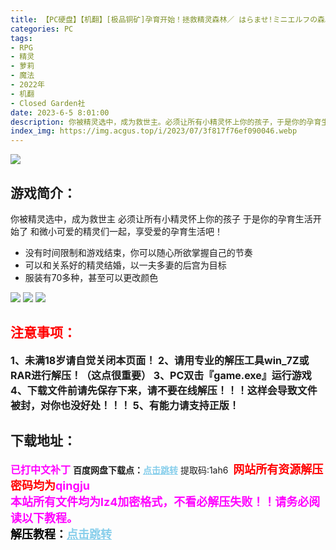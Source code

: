 ```yaml
---
title: 【PC硬盘】【机翻】[极品铜矿]孕育开始！拯救精灵森林／ はらませ!ミニエルフの森。
categories: PC
tags:
- RPG
- 精灵
- 萝莉
- 魔法
- 2022年
- 机翻
- Closed Garden社
date: 2023-6-5 8:01:00
description: 你被精灵选中，成为救世主。必须让所有小精灵怀上你的孩子，于是你的孕育生活开始了，和微小可爱的精灵们一起，享受爱的孕育生活吧！
index_img: https://img.acgus.top/i/2023/07/3f817f76ef090046.webp
---
```

![](https://img.acgus.top/i/2023/07/3f817f76ef090046.webp)
## 游戏简介：
你被精灵选中，成为救世主
必须让所有小精灵怀上你的孩子
于是你的孕育生活开始了
和微小可爱的精灵们一起，享受爱的孕育生活吧！

- 没有时间限制和游戏结束，你可以随心所欲掌握自己的节奏
- 可以和关系好的精灵结婚，以一夫多妻的后宫为目标
- 服装有70多种，甚至可以更改颜色

![](https://img.acgus.top/i/2023/07/27d32b94fb090052.webp)
![](https://img.acgus.top/i/2023/07/7a01bcfc0b090050.webp)
![](https://img.acgus.top/i/2023/07/78b796401b090047.webp)





## <font color=#FF0000 >注意事项：</font>
<font size=3><b>1、未满18岁请自觉关闭本页面！
2、请用专业的解压工具win_7Z或RAR进行解压！（这点很重要）
3、PC双击『game.exe』运行游戏
4、下载文件前请先保存下来，请不要在线解压！！！这样会导致文件被封，对你也没好处！！！
5、有能力请支持正版！</b></font>

## 下载地址：
<font color=#FF00FF size=3><b>已打中文补丁</b></font>
<b>百度网盘下载点：</b><a href="https://pan.baidu.com/s/1YnyRf8GeMClfV9QuOiGEag?pwd=1ah6" style="color: #87CEEB;"><b>点击跳转</b></a> 提取码:1ah6
<a style="padding: 0" href="https://post.qingju.org/AD/"><img style="max-width:100%" src="https://img.acgus.top/i/2024/07/478f689b8021d8d499ab43d21acf137a.gif" alt=""></a>
<b><font color=#FF0000 size=4>网站所有资源解压密码均为</b></font><b><font color=#FF00FF size=4>qingju</font><font color=#FF0000 ></font></b><br><b><font color=#FF00FF size=4>本站所有文件均为lz4加密格式，不看必解压失败！！请务必阅读以下教程。</b></font><br><b><font color=#000 size=4>解压教程：</b><a href="https://post.qingju.org/tutorial/000/" style="color: #87CEEB;"><b>点击跳转</b></a>
